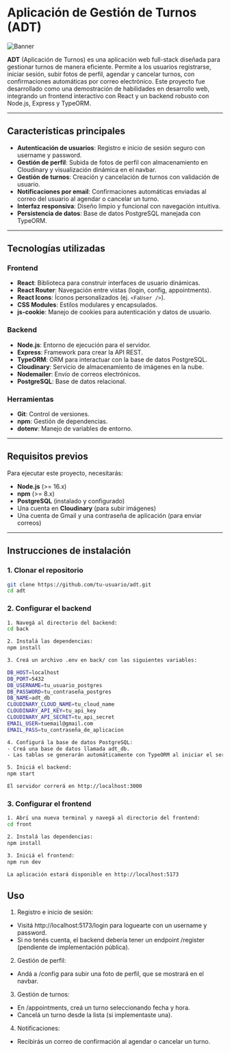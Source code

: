 # Aplicación de Gestión de Turnos (ADT)

![Banner](https://via.placeholder.com/800x200.png?text=Aplicación+de+Turnos) <!-- Opcional: agregar una captura -->

**ADT** (Aplicación de Turnos) es una aplicación web full-stack diseñada para gestionar turnos de manera eficiente. Permite a los usuarios registrarse, iniciar sesión, subir fotos de perfil, agendar y cancelar turnos, con confirmaciones automáticas por correo electrónico. Este proyecto fue desarrollado como una demostración de habilidades en desarrollo web, integrando un frontend interactivo con React y un backend robusto con Node.js, Express y TypeORM.

---

## Características principales

- **Autenticación de usuarios**: Registro e inicio de sesión seguro con username y password.
- **Gestión de perfil**: Subida de fotos de perfil con almacenamiento en Cloudinary y visualización dinámica en el navbar.
- **Gestión de turnos**: Creación y cancelación de turnos con validación de usuario.
- **Notificaciones por email**: Confirmaciones automáticas enviadas al correo del usuario al agendar o cancelar un turno.
- **Interfaz responsiva**: Diseño limpio y funcional con navegación intuitiva.
- **Persistencia de datos**: Base de datos PostgreSQL manejada con TypeORM.

---

## Tecnologías utilizadas

### Frontend
- **React**: Biblioteca para construir interfaces de usuario dinámicas.
- **React Router**: Navegación entre vistas (login, config, appointments).
- **React Icons**: Íconos personalizados (ej. `<FaUser />`).
- **CSS Modules**: Estilos modulares y encapsulados.
- **js-cookie**: Manejo de cookies para autenticación y datos de usuario.

### Backend
- **Node.js**: Entorno de ejecución para el servidor.
- **Express**: Framework para crear la API REST.
- **TypeORM**: ORM para interactuar con la base de datos PostgreSQL.
- **Cloudinary**: Servicio de almacenamiento de imágenes en la nube.
- **Nodemailer**: Envío de correos electrónicos.
- **PostgreSQL**: Base de datos relacional.

### Herramientas
- **Git**: Control de versiones.
- **npm**: Gestión de dependencias.
- **dotenv**: Manejo de variables de entorno.

---

## Requisitos previos

Para ejecutar este proyecto, necesitarás:
- **Node.js** (>= 16.x)
- **npm** (>= 8.x)
- **PostgreSQL** (instalado y configurado)
- Una cuenta en **Cloudinary** (para subir imágenes)
- Una cuenta de Gmail y una contraseña de aplicación (para enviar correos)

---

## Instrucciones de instalación

### 1. Clonar el repositorio
```bash
git clone https://github.com/tu-usuario/adt.git
cd adt
```

### 2. Configurar el backend
```bash
1. Navegá al directorio del backend:
cd back

2. Instalá las dependencias:
npm install

3. Creá un archivo .env en back/ con las siguientes variables:

DB_HOST=localhost
DB_PORT=5432
DB_USERNAME=tu_usuario_postgres
DB_PASSWORD=tu_contraseña_postgres
DB_NAME=adt_db
CLOUDINARY_CLOUD_NAME=tu_cloud_name
CLOUDINARY_API_KEY=tu_api_key
CLOUDINARY_API_SECRET=tu_api_secret
EMAIL_USER=tuemail@gmail.com
EMAIL_PASS=tu_contraseña_de_aplicacion

4. Configurá la base de datos PostgreSQL:
- Creá una base de datos llamada adt_db.
- Las tablas se generarán automáticamente con TypeORM al iniciar el servidor.

5. Iniciá el backend:
npm start

El servidor correrá en http://localhost:3000
```
### 3. Configurar el frontend
```bash
1. Abrí una nueva terminal y navegá al directorio del frontend:
cd front

2. Instalá las dependencias:
npm install

3. Iniciá el frontend:
npm run dev

La aplicación estará disponible en http://localhost:5173
```

## Uso
1. Registro e inicio de sesión:
- Visitá http://localhost:5173/login para loguearte con un username y password.
- Si no tenés cuenta, el backend debería tener un endpoint /register (pendiente de implementación pública).
2. Gestión de perfil:
- Andá a /config para subir una foto de perfil, que se mostrará en el navbar.
3. Gestión de turnos:
- En /appointments, creá un turno seleccionando fecha y hora.
- Cancelá un turno desde la lista (si implementaste una).
4. Notificaciones:
- Recibirás un correo de confirmación al agendar o cancelar un turno.